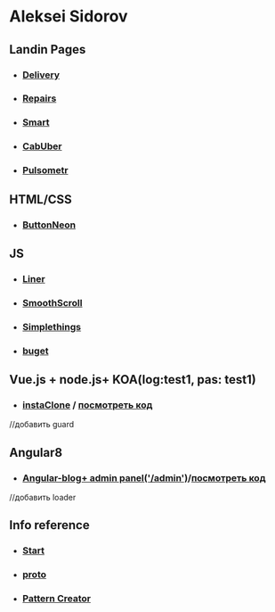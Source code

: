 # Aleksei Sidorov


## Landin Pages
* ### [Delivery](https://alekseisidorov1994.github.io/landingPage/glopt/src/)
* ### [Repairs](https://alekseisidorov1994.github.io/landingPage/pageBuild/src/)
* ### [Smart](https://alekseisidorov1994.github.io/landingPage/pagefms/src/)
* ### [CabUber](https://alekseisidorov1994.github.io/landingPage/uberCab/src/)
* ### [Pulsometr](https://alekseisidorov1994.github.io/landingPage/pulsometr/dist/)

## HTML/CSS
* ### [ButtonNeon](https://alekseisidorov1994.github.io/htmlCss/btn/)

## JS
* ### [Liner](https://alekseisidorov1994.github.io/canvasJs/liner/)
* ### [SmoothScroll](https://alekseisidorov1994.github.io/JS/scrollAndMenu/src/)
* ### [Simplethings](https://alekseisidorov1994.github.io/JS/yoga/)
* ### [buget](https://alekseisidorov1994.github.io/JS/budgetApp/src/)

## Vue.js + node.js+ KOA(log:test1, pas: test1)
* ### [instaClone](http://176.99.12.17/wall) / [посмотреть код](https://github.com/alekseisidorov1994/vue-serve)
//добавить guard

## Angular8  
* ### [Angular-blog+ admin panel('/admin')](https://angular-blog-ed2e5.firebaseapp.com)/[посмотреть код](https://github.com/alekseisidorov1994/allAboutAngular)
//добавить loader

## Info reference
* ### [Start](https://github.com/alekseisidorov1994/Lesson1/blob/master/README.md)
* ### [__proto__](https://github.com/alekseisidorov1994/lesson2)
* ### [Pattern Creator](https://github.com/alekseisidorov1994/Lesson3) 
